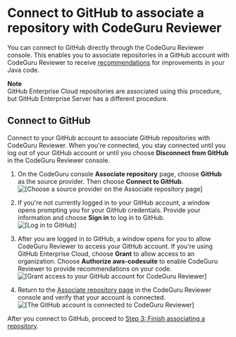 # Connect to GitHub to associate a repository with CodeGuru Reviewer<a name="github-steps"></a>

You can connect to GitHub directly through the CodeGuru Reviewer console\. This enables you to associate repositories in a GitHub account with CodeGuru Reviewer to receive [recommendations](recommendations.md) for improvements in your Java code\.

**Note**  
GitHub Enterprise Cloud repositories are associated using this procedure, but GitHub Enterprise Server has a different procedure\.

## Connect to GitHub<a name="create-new-github-connection"></a>

Connect to your GitHub account to associate GitHub repositories with CodeGuru Reviewer\. When you're connected, you stay connected until you log out of your GitHub account or until you choose **Disconnect from GitHub** in the CodeGuru Reviewer console\.

1. On the CodeGuru console **Associate repository** page, choose **GitHub** as the source provider\. Then choose **Connect to GitHub**\.  
![\[Choose a source provider on the Associate repository page\]](http://docs.aws.amazon.com/codeguru/latest/reviewer-ug/)

1. If you're not currently logged in to your GitHub account, a window opens prompting you for your GitHub credentials\. Provide your information and choose **Sign in** to log in to GitHub\.   
![\[Log in to GitHub\]](http://docs.aws.amazon.com/codeguru/latest/reviewer-ug/)

1. After you are logged in to GitHub, a window opens for you to allow CodeGuru Reviewer to access your GitHub account\. If you're using GitHub Enterprise Cloud, choose **Grant** to allow access to an organization\. Choose **Authorize aws\-codesuite** to enable CodeGuru Reviewer to provide recommendations on your code\.  
![\[Grant access to your GitHub account for CodeGuru Reviewer\]](http://docs.aws.amazon.com/codeguru/latest/reviewer-ug/)

1. Return to the [Associate repository page](https://console.aws.amazon.com/codeguru/reviewer/#/configure) in the CodeGuru Reviewer console and verify that your account is connected\.   
![\[The GitHub account is connected to CodeGuru Reviewer\]](http://docs.aws.amazon.com/codeguru/latest/reviewer-ug/)

After you connect to GitHub, proceed to [Step 3: Finish associating a repository](step-one.md#finish-associating-repository)\. 